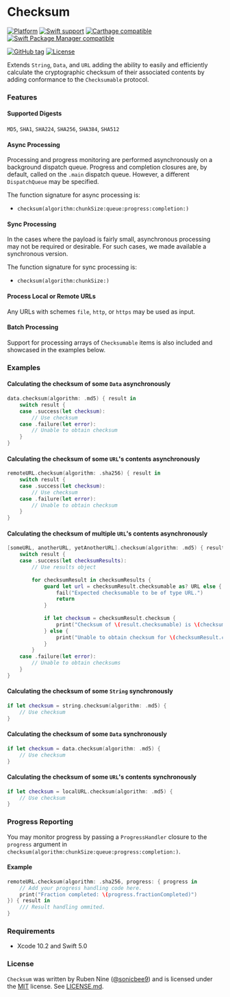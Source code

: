 # Checksum

[![Platform](https://img.shields.io/badge/Platforms-iOS%20%7C%20macOS%20%7C%20watchOS%20%7C%20tvOS%20-4E4E4E.svg?colorA=28a745)](https://github.com/rnine/Checksum)
[![Swift support](https://img.shields.io/badge/Swift-5.0%20%7C%205.1%20-lightgrey.svg?colorA=28a745&colorB=4E4E4E)](https://github.com/rnine/Checksum)
[![Carthage compatible](https://img.shields.io/badge/Carthage-compatible-brightgreen.svg?style=flat&colorA=28a745&&colorB=4E4E4E)](https://github.com/Carthage/Carthage)
[![Swift Package Manager compatible](https://img.shields.io/badge/SPM-compatible-brightgreen.svg?style=flat&colorA=28a745&&colorB=4E4E4E)](https://github.com/apple/swift-package-manager)

[![GitHub tag](https://img.shields.io/github/tag/rnine/Checksum.svg)](https://github.com/rnine/Checksum)
[![License](https://img.shields.io/github/license/mashape/apistatus.svg)](https://github.com/rnine/Checksum/blob/develop/LICENSE.md)

Extends `String`, `Data`, and `URL` adding the ability to easily and efficiently calculate the cryptographic checksum of their associated contents by 
adding conformance to the `Checksumable` protocol.

### Features

#### Supported Digests

`MD5`, `SHA1`, `SHA224`, `SHA256`, `SHA384`, `SHA512`

#### Async Processing

Processing and progress monitoring are performed asynchronously on a background dispatch queue. Progress and completion 
closures are, by default, called on the `.main` dispatch queue. However, a different `DispatchQueue` may be specified.

The function signature for async processing is: 

- `checksum(algorithm:chunkSize:queue:progress:completion:)`

#### Sync Processing

In the cases where the payload is fairly small, asynchronous processing may not be required or desirable. For such cases, we made available a 
synchronous version.

The function signature for sync processing is:

- `checksum(algorithm:chunkSize:)`

#### Process Local or Remote URLs

Any URLs with schemes `file`, `http`, or `https` may be used as input.

#### Batch Processing

Support for processing arrays of  `Checksumable` items is also included and showcased in the examples below.

### Examples

#### Calculating the checksum of some `Data` asynchronously

```swift
data.checksum(algorithm: .md5) { result in
    switch result {
    case .success(let checksum):
        // Use checksum
    case .failure(let error):
        // Unable to obtain checksum
    }
}
```
#### Calculating the checksum of some `URL`'s contents asynchronously

```swift
remoteURL.checksum(algorithm: .sha256) { result in
    switch result {
    case .success(let checksum):
        // Use checksum
    case .failure(let error):
        // Unable to obtain checksum
    }
}
```
#### Calculating the checksum of multiple `URL`'s contents asynchronously

```swift
[someURL, anotherURL, yetAnotherURL].checksum(algorithm: .md5) { result in
    switch result {
    case .success(let checksumResults):
        // Use results object
        
        for checksumResult in checksumResults {
            guard let url = checksumResult.checksumable as? URL else {
                fail("Expected checksumable to be of type URL.")
                return
            }
            
            if let checksum = checksumResult.checksum {
                print("Checksum of \(result.checksumable) is \(checksumResult.checksum)")
            } else {
                print("Unable to obtain checksum for \(checksumResult.checksumable)")
            }
        }
    case .failure(let error):
        // Unable to obtain checksums
    }
}
```

#### Calculating the checksum of some `String` synchronously

```swift
if let checksum = string.checksum(algorithm: .md5) {
    // Use checksum
}
```

#### Calculating the checksum of some `Data` synchronously

```swift
if let checksum = data.checksum(algorithm: .md5) {
    // Use checksum
}
```

#### Calculating the checksum of some `URL`'s contents synchronously

```swift
if let checksum = localURL.checksum(algorithm: .md5) {
    // Use checksum
}
```

### Progress Reporting

You may monitor progress by passing a `ProgressHandler` closure to the `progress` argument in 
`checksum(algorithm:chunkSize:queue:progress:completion:)`.

#### Example

```swift
remoteURL.checksum(algorithm: .sha256, progress: { progress in
    // Add your progress handling code here.
    print("Fraction completed: \(progress.fractionCompleted)")
}) { result in 
    /// Result handling ommited.
}
```

### Requirements

- Xcode 10.2 and Swift 5.0

### License

`Checksum` was written by Ruben Nine ([@sonicbee9](https://twitter.com/sonicbee9)) and is licensed under the [MIT](http://opensource.org/licenses/MIT) license. See [LICENSE.md](LICENSE.md).
